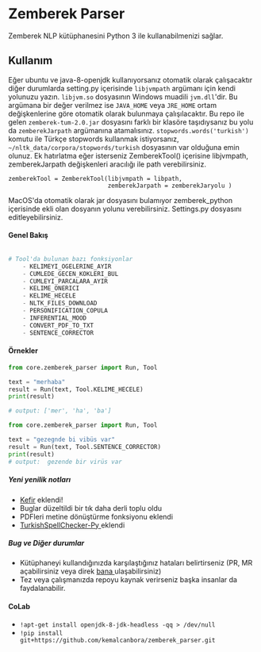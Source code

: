 # Zemberek Parser 
Zemberek NLP kütüphanesini Python 3 ile kullanabilmenizi sağlar.

## Kullanım
Eğer ubuntu ve java-8-openjdk kullanıyorsanız otomatik olarak çalışacaktır diğer durumlarda
setting.py içerisinde `libjvmpath` argümanı için kendi yolunuzu yazın. `libjvm.so` dosyasının Windows muadili `jvm.dll`'dir. Bu argümana bir değer verilmez ise `JAVA_HOME` veya `JRE_HOME` ortam değişkenlerine göre otomatik olarak bulunmaya çalışılacaktır. Bu repo ile gelen `zemberek-tum-2.0.jar` dosyasını farklı bir klasöre taşıdıysanız bu yolu da `zemberekJarpath` argümanına atamalısınız.
`stopwords.words('turkish')` komutu ile Türkçe stopwords kullanmak istiyorsanız, `~/nltk_data/corpora/stopwords/turkish` dosyasının var olduğuna emin olunuz. Ek hatırlatma eğer isterseniz ZemberekTool() içerisine libjvmpath,
zemberekJarpath değişkenleri aracılığı ile path verebilirsiniz.

```
zemberekTool = ZemberekTool(libjvmpath = libpath, 
                            zemberekJarpath = zemberekJaryolu )
```
MacOS'da otomatik olarak jar dosyasını bulamıyor zemberek_python içerisinde ekli olan dosyanın yolunu verebilirsiniz. Settings.py dosyasını editleyebilirsiniz.


#### Genel Bakış
```python

# Tool'da bulunan bazı fonksiyonlar
    - KELIMEYI_OGELERINE_AYIR
    - CUMLEDE_GECEN_KOKLERI_BUL
    - CUMLEYI_PARCALARA_AYIR
    - KELIME_ONERICI
    - KELIME_HECELE
    - NLTK_FILES_DOWNLOAD
    - PERSONIFICATION_COPULA
    - INFERENTIAL_MOOD
    - CONVERT_PDF_TO_TXT
    - SENTENCE_CORRECTOR
```
#### Örnekler

```python
from core.zemberek_parser import Run, Tool

text = "merhaba"
result = Run(text, Tool.KELIME_HECELE)
print(result)

# output: ['mer', 'ha', 'ba']

```

```python
from core.zemberek_parser import Run, Tool

text = "gezegnde bi vibüs var"
result = Run(text, Tool.SENTENCE_CORRECTOR)
print(result)
# output:  gezende bir virüs var
```


##### Yeni yenilik notları
 - <a href="https://github.com/yogurt-cultures/kefir">Kefir</a> eklendi! 
 - Buglar düzeltildi bir tık daha derli toplu oldu
 - PDFleri metine dönüştürme fonksiyonu eklendi
 - <a href="https://github.com/StarlangSoftware/TurkishSpellChecker-Py"> TurkishSpellChecker-Py </a> eklendi

##### Bug ve Diğer durumlar
 - Kütüphaneyi kullandığınızda karşılaştığınız hataları belirtirseniz (PR, MR açabilirsiniz veya direk <a href="https://www.linkedin.com/in/kemalcan-bora-8b702926/"> bana </a> ulaşabilirsiniz)
 - Tez veya çalışmanızda repoyu kaynak verirseniz başka insanlar da faydalanabilir.

#### CoLab
 - `!apt-get install openjdk-8-jdk-headless -qq > /dev/null`
 - `!pip install git+https://github.com/kemalcanbora/zemberek_parser.git`